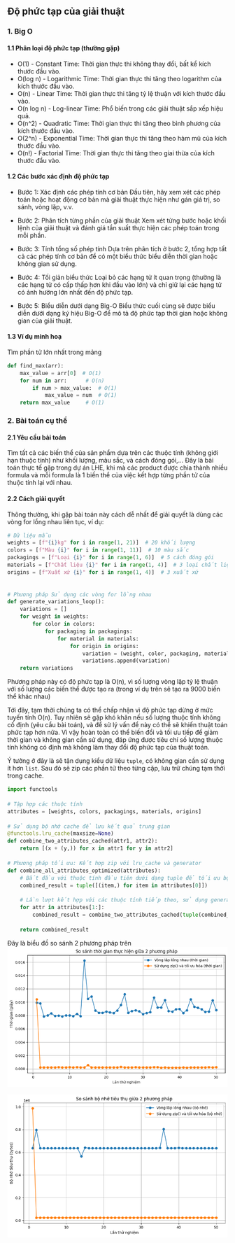 ## Độ phức tạp của giải thuật

### 1. Big O
#### 1.1 Phân loại độ phức tạp (thường gặp)
- O(1) - Constant Time: Thời gian thực thi không thay đổi, bất kể kích thước đầu vào.
- O(log n) - Logarithmic Time: Thời gian thực thi tăng theo logarithm của kích thước đầu vào.
- O(n) - Linear Time: Thời gian thực thi tăng tỷ lệ thuận với kích thước đầu vào.
- O(n log n) - Log-linear Time: Phổ biến trong các giải thuật sắp xếp hiệu quả.
- O(n^2) - Quadratic Time: Thời gian thực thi tăng theo bình phương của kích thước đầu vào.
- O(2^n) - Exponential Time: Thời gian thực thi tăng theo hàm mũ của kích thước đầu vào.
- O(n!) - Factorial Time: Thời gian thực thi tăng theo giai thừa của kích thước đầu vào.

#### 1.2 Các bước xác định độ phức tạp
- Bước 1: Xác định các phép tính cơ bản
Đầu tiên, hãy xem xét các phép toán hoặc hoạt động cơ bản mà giải thuật thực hiện như gán giá trị, so sánh, vòng lặp, v.v.

- Bước 2: Phân tích từng phần của giải thuật
Xem xét từng bước hoặc khối lệnh của giải thuật và đánh giá tần suất thực hiện các phép toán trong mỗi phần.

- Bước 3: Tính tổng số phép tính
Dựa trên phân tích ở bước 2, tổng hợp tất cả các phép tính cơ bản để có một biểu thức biểu diễn thời gian hoặc không gian sử dụng.

- Bước 4: Tối giản biểu thức
Loại bỏ các hạng tử ít quan trọng (thường là các hạng tử có cấp thấp hơn khi đầu vào lớn) và chỉ giữ lại các hạng tử có ảnh hưởng lớn nhất đến độ phức tạp.

- Bước 5: Biểu diễn dưới dạng Big-O
Biểu thức cuối cùng sẽ được biểu diễn dưới dạng ký hiệu Big-O để mô tả độ phức tạp thời gian hoặc không gian của giải thuật.

#### 1.3 Ví dụ minh hoạ
Tìm phần tử lớn nhất trong mảng
```python
def find_max(arr):
    max_value = arr[0]  # O(1)
    for num in arr:      # O(n)
        if num > max_value:  # O(1)
            max_value = num  # O(1)
    return max_value     # O(1)

```

### 2. Bài toán cụ thể
#### 2.1 Yêu cầu bài toán
Tìm tất cả các biến thể của sản phẩm dựa trên các thuộc tính (không giới hạn thuộc tính) như khối lượng, màu sắc, và cách đóng gói,...
Đây là bài toán thực tế gặp trong dự án LHE, khi mà các product được chia thành nhiều formula và mỗi formula là 1 biến thể của việc kết hợp từng phần tử của thuộc tính lại với nhau.

#### 2.2 Cách giải quyết
Thông thường, khi gặp bài toán này cách dễ nhất để giải quyết là dùng các vòng for lồng nhau liên tục, ví dụ:
```python
# Dữ liệu mẫu
weights = [f"{i}kg" for i in range(1, 21)]  # 20 khối lượng
colors = [f"Màu {i}" for i in range(1, 11)]  # 10 màu sắc
packagings = [f"Loại {i}" for i in range(1, 6)]  # 5 cách đóng gói
materials = [f"Chất liệu {i}" for i in range(1, 4)]  # 3 loại chất liệu
origins = [f"Xuất xứ {i}" for i in range(1, 4)]  # 3 xuất xứ


# Phương pháp Sử dụng các vòng for lồng nhau
def generate_variations_loop():
    variations = []
    for weight in weights:
        for color in colors:
            for packaging in packagings:
                for material in materials:
                    for origin in origins:
                        variation = (weight, color, packaging, material, origin)
                        variations.append(variation)
    return variations
```
Phương pháp này có độ phức tạp là O(n), vì số lượng vòng lặp tỷ lệ thuận với số lượng các biến thể được tạo ra (trong ví dụ trên sẽ tạo ra 9000 biến thể khác nhau)

Tới đây, tạm thời chúng ta có thể chấp nhận vì độ phức tạp dừng ở mức tuyến tính O(n). Tuy nhiên sẽ gặp khó khăn nếu số lượng thuộc tính không cố định (yêu cầu bài toán), và để sử lý vấn đề này có thể sẽ khiến thuật toán phức tạp hơn nữa. Vì vậy hoàn toàn có thể biến đổi và tối ưu tiếp để giảm thời gian và không gian cần sử dụng, đáp ứng được tiêu chí số lượng thuộc tính không có định mà không làm thay đổi độ phức tạp của thuật toán.

Ý tưởng ở đây là sẽ tận dụng kiểu dữ liệu `tuple`, có không gian cần sử dụng ít hơn `list`. Sau đó sẽ zip các phần tử theo từng cặp, lưu trữ chúng tạm thời trong cache.
```python
import functools

# Tập hợp các thuộc tính
attributes = [weights, colors, packagings, materials, origins]

# Sử dụng bộ nhớ cache để lưu kết quả trung gian
@functools.lru_cache(maxsize=None)
def combine_two_attributes_cached(attr1, attr2):
    return [(x + (y,)) for x in attr1 for y in attr2]

# Phương pháp tối ưu: Kết hợp zip với lru_cache và generator
def combine_all_attributes_optimized(attributes):
    # Bắt đầu với thuộc tính đầu tiên dưới dạng tuple để tối ưu bộ nhớ
    combined_result = tuple([(item,) for item in attributes[0]])
    
    # Lần lượt kết hợp với các thuộc tính tiếp theo, sử dụng generator để tối ưu bộ nhớ
    for attr in attributes[1:]:
        combined_result = combine_two_attributes_cached(tuple(combined_result), tuple(attr))
    
    return combined_result
```

Đây là biểu đồ so sánh 2 phương pháp trên
![big_o_1](https://raw.githubusercontent.com/nananam98/CodeOptGuide/main/data/big_o_1.png)

![big_o_2](https://raw.githubusercontent.com/nananam98/CodeOptGuide/main/data/big_o_2.png)
